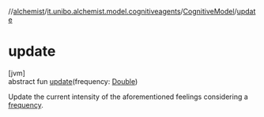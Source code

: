 //[alchemist](../../../index.md)/[it.unibo.alchemist.model.cognitiveagents](../index.md)/[CognitiveModel](index.md)/[update](update.md)

# update

[jvm]\
abstract fun [update](update.md)(frequency: [Double](https://kotlinlang.org/api/latest/jvm/stdlib/kotlin/-double/index.html))

Update the current intensity of the aforementioned feelings considering a [frequency](update.md).

